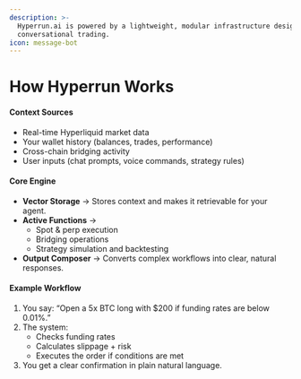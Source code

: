 ```yaml
---
description: >-
  Hyperrun.ai is powered by a lightweight, modular infrastructure designed for
  conversational trading.
icon: message-bot
---
```


# How Hyperrun Works

#### Context Sources

* Real-time Hyperliquid market data
* Your wallet history (balances, trades, performance)
* Cross-chain bridging activity
* User inputs (chat prompts, voice commands, strategy rules)

#### Core Engine

* **Vector Storage** → Stores context and makes it retrievable for your agent.
* **Active Functions** →
  * Spot & perp execution
  * Bridging operations
  * Strategy simulation and backtesting
* **Output Composer** → Converts complex workflows into clear, natural responses.

#### Example Workflow

1. You say: “Open a 5x BTC long with $200 if funding rates are below 0.01%.”
2. The system:
   * Checks funding rates
   * Calculates slippage + risk
   * Executes the order if conditions are met
3. You get a clear confirmation in plain natural language.
